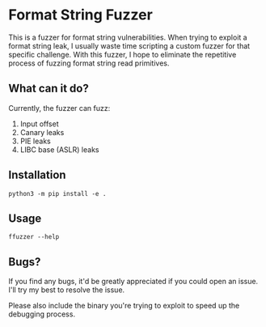 # Format String Fuzzer

This is a fuzzer for format string vulnerabilities. When trying to exploit a format string leak, I usually waste time scripting a custom fuzzer for that specific challenge. With this fuzzer, I hope to eliminate the repetitive process of fuzzing format string read primitives.

## What can it do?
Currently, the fuzzer can fuzz:

1. Input offset
2. Canary leaks
3. PIE leaks
4. LIBC base (ASLR) leaks

## Installation
```
python3 -m pip install -e .
```

## Usage
```
ffuzzer --help
```

## Bugs?
If you find any bugs, it'd be greatly appreciated if you could open an issue. I'll try my best to resolve the issue.

Please also include the binary you're trying to exploit to speed up the debugging process.
